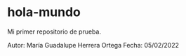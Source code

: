 # hola-mundo
Mi primer repositorio de prueba.

Autor: María Guadalupe Herrera Ortega
Fecha: 05/02/2022
